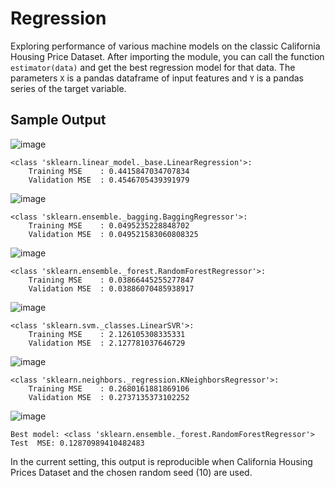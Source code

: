 # Regression
Exploring performance of various machine models on the classic California Housing Price Dataset.
After importing the module, you can call the function `estimator(data)` and get the best regression model for that data.
The parameters `X` is a pandas dataframe of input features and `Y` is a pandas series of the target variable.

## Sample Output

![image](https://user-images.githubusercontent.com/51118633/159776518-491bd947-7a03-469f-990e-14ebbb39fac0.png)
```
<class 'sklearn.linear_model._base.LinearRegression'>:
	Training MSE	: 0.4415847034707834
	Validation MSE	: 0.4546705439391979 

```
![image](https://user-images.githubusercontent.com/51118633/159776627-621e5bb2-6820-459e-8e42-5fece70ba793.png)
```
<class 'sklearn.ensemble._bagging.BaggingRegressor'>:
	Training MSE	: 0.0495235228848702
	Validation MSE	: 0.049521583060808325 

```
![image](https://user-images.githubusercontent.com/51118633/159776723-0f85c725-b815-472c-b8b7-ceb60428b2ee.png)
```
<class 'sklearn.ensemble._forest.RandomForestRegressor'>:
	Training MSE	: 0.03866445255277847
	Validation MSE	: 0.03886070485938917 

```
![image](https://user-images.githubusercontent.com/51118633/159776869-7429b9eb-3b6e-4ea4-886e-a73fc263cdef.png)
```
<class 'sklearn.svm._classes.LinearSVR'>:
	Training MSE	: 2.126105308335331
	Validation MSE	: 2.127781037646729 

```
![image](https://user-images.githubusercontent.com/51118633/159776954-480e1e22-e3f2-4a14-96ef-b775fba900cb.png)
```
<class 'sklearn.neighbors._regression.KNeighborsRegressor'>:
	Training MSE	: 0.2680161881869106
	Validation MSE	: 0.2737135373102252 

```
![image](https://user-images.githubusercontent.com/51118633/159777052-49894f17-5e16-4b84-9f16-7c59c9d1cfec.png)
```
Best model: <class 'sklearn.ensemble._forest.RandomForestRegressor'>
Test  MSE: 0.12870989410482483
```
In the current setting, this output is reproducible when California Housing Prices Dataset and the chosen random seed (10) are used.
